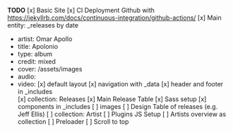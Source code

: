 **TODO**
[x] Basic Site
[x] CI Deployment Github with https://jekyllrb.com/docs/continuous-integration/github-actions/
[x] Main entity: _releases by date
  - artist: Omar Apollo
  - title: Apolonio
  - type: album
  - credit: mixed
  - cover: /assets/images
  - audio:
  - video:
[x] default layout
[x] navigation with _data
[x] header and footer in _includes\
[x] collection: Releases
[x] Main Release Table
[x] Sass setup
[x] components in _includes
[ ] images
[ ] Design Table of releases (e.g. Jeff Ellis)
[ ] collection: Artist
[ ] Plugins JS Setup
[ ] Artists overview as collection
[ ] Preloader
[ ] Scroll to top